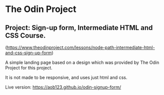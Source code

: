 # The Odin Project

## Project: Sign-up form, Intermediate HTML and CSS Course.

(https://www.theodinproject.com/lessons/node-path-intermediate-html-and-css-sign-up-form)

A simple landing page based on a design which was provided by The Odin Project for this project.

It is not made to be responsive, and uses just html and css.

Live version: https://aob123.github.io/odin-signup-form/
